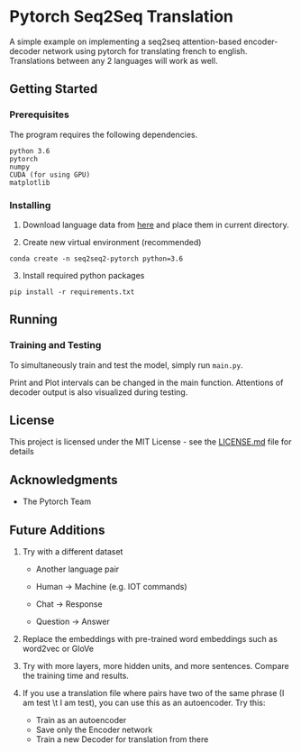# Pytorch Seq2Seq Translation

A simple example on implementing a seq2seq attention-based encoder-decoder network using pytorch for translating french to english. Translations between any 2 languages will work as well. 

## Getting Started

### Prerequisites

The program requires the following dependencies.  

```
python 3.6
pytorch
numpy
CUDA (for using GPU)
matplotlib
```

### Installing

1. Download language data from [here](https://download.pytorch.org/tutorial/data.zip) and place them in current directory. 

2. Create new virtual environment (recommended)

```
conda create -n seq2seq2-pytorch python=3.6
```

3. Install required python packages

```
pip install -r requirements.txt
```

## Running

### Training and Testing

To simultaneously train and test the model, simply run `main.py`. 

Print and Plot intervals can be changed in the main function. Attentions of decoder output is also visualized during testing. 


## License

This project is licensed under the MIT License - see the [LICENSE.md](LICENSE.md) file for details

## Acknowledgments

* The Pytorch Team

## Future Additions

1. Try with a different dataset

    * Another language pair

    * Human → Machine (e.g. IOT commands)

    * Chat → Response

    * Question → Answer

2. Replace the embeddings with pre-trained word embeddings such as word2vec or GloVe

3. Try with more layers, more hidden units, and more sentences. Compare the training time and results.

4. If you use a translation file where pairs have two of the same phrase (I am test \t I am test), you can use this as an autoencoder. Try this:

    * Train as an autoencoder
    * Save only the Encoder network
    * Train a new Decoder for translation from there